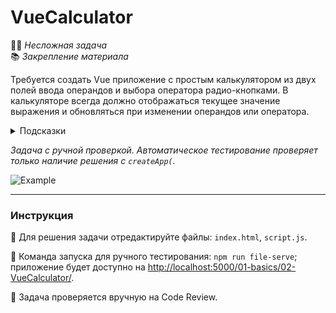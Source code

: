 # VueCalculator

👶🏻 _Несложная задача_\
📚 _Закрепление материала_

<!--start_statement-->

Требуется создать Vue приложение с простым калькулятором из двух полей ввода операндов и выбора оператора
радио-кнопками. В калькуляторе всегда должно отображаться текущее значение выражения и обновляться при изменении
операндов или оператора.

<details>
<summary>Подсказки</summary>

- Используйте вычисляемое свойство `computed` для вычисления значения выражения
- Используйте модификатор [v-model.number](https://v3.vuejs.org/guide/forms.html#number)

</details>

_Задача с ручной проверкой. Автоматическое тестирование проверяет только наличие решения с `createApp(`._

<img src="https://i.imgur.com/vF0uqdK.gif" alt="Example">
<!--end_statement-->

---

### Инструкция

📝 Для решения задачи отредактируйте файлы: `index.html`, `script.js`.

🚀 Команда запуска для ручного тестирования: `npm run file-serve`;\
приложение будет доступно на [http://localhost:5000/01-basics/02-VueCalculator/](http://localhost:5000/01-basics/02-VueCalculator/).

💬 Задача проверяется вручную на Code Review.
